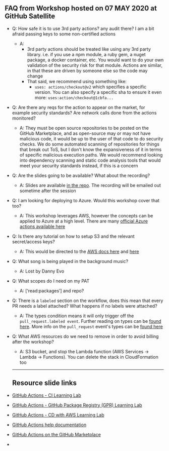 ## FAQ from Workshop hosted on 07 MAY 2020 at GitHub Satellite

- Q: How safe it is to use 3rd party actions? any audit there? I am a bit afraid passing keys to some non-certified actions
  - A:
    - 3rd party actions should be treated like using any 3rd party library. i.e. if you use a npm module, a ruby gem, a nuget package, a docker container, etc. You would want to do your own validation of the security risk for that module. Actions are similar, in that these are driven by someone else so the code may change
    - That said, we recommend using something like:
      - `uses: actions/checkout@v2` which specifies a specific version. You can also specify a specific sha to ensure it even more: `uses:action/checkout@1cbfa...`
- Q: Are there any reqs for the action to appear on the market, for example security standards? Are network calls done from the actions monitored?
  - A: They must be open source repositories to be posted on the GitHub Marketplace, and as open-source may or may not have malicious code, it would be up to the user of that code to do security checks. We do some automated scanning of repositories for things that break out ToS, but I don't know the expansiveness of it in terms of specific malicious execution paths. We would recommend looking into dependency scanning and static code analysis tools that would meet your security standards instead, if this is a concern
- Q: Are the slides going to be available? What about the recording?
  - A: Slides are available [in the repo](https://github.com/githubsatelliteworkshops/cd-with-actions/blob/master/satellite-2020-continuous-delivery-with-actions.pdf). The recording will be emailed out sometime after the session
- Q: I am looking for deploying to Azure. Would this workshop cover that too?
  - A: This workshop leverages AWS, however the concepts can be applied to Azure at a high level. There are many [official Azure actions available here](https://github.com/Azure/actions#github-actions-for-azure)
- Q: Is there any tutorial on how to setup S3 and the relevant secret/access keys?
  - A: This would be directed to the [AWS docs here](https://aws.amazon.com/s3/getting-started/?nc=sn&loc=5) and [here](https://docs.aws.amazon.com/general/latest/gr/aws-sec-cred-types.html#access-keys-and-secret-access-keys)
- Q: What song is being played in the background music?
  - A: Lost by Danny Evo
- Q: What scopes do I need on my PAT
  - A: [‘read:packages’] and repo?
- Q: There is a `labeled` section on the workflow, does this mean that every PR needs a label attached? What happens if no labels were attached?
  - A: The types condition means it will only trigger off the `pull_request.labeled event`. Further reading on types can be [found here](https://help.github.com/en/actions/reference/workflow-syntax-for-github-actions#onevent_nametypes). More info on the `pull_request` event's types can be [found here](https://help.github.com/en/actions/reference/events-that-trigger-workflows#pull-request-event-pull_request)
- Q: What AWS resources do we need to remove in order to avoid billing after the workshop?
  - A: S3 bucket, and stop the Lambda function (AWS Services -> Lambda -> Functions). You can delete the stack in CloudFormation too
  
  ---
  
  ## Resource slide links
  
- [GitHub Actions - CI Learning Lab](https://lab.github.com/githubtraining/github-actions:-continuous-integration)
- [GitHub Actions - GitHub Package Registry (GPR) Learning Lab](https://lab.github.com/githubtraining/github-actions:-publish-to-github-packages)
- [GitHub Actions - CD with AWS Learning Lab](https://lab.github.com/githubtraining/github-actions:-continuous-delivery-with-aws)
- [GitHub Actions help documentation](https://help.github.com/en/actions)
- [GitHub Actions on the GitHub Marketplace](https://github.com/marketplace?type=actions)
- [](https://github.com/githubsatelliteworkshops/cd-with-actions)
  
